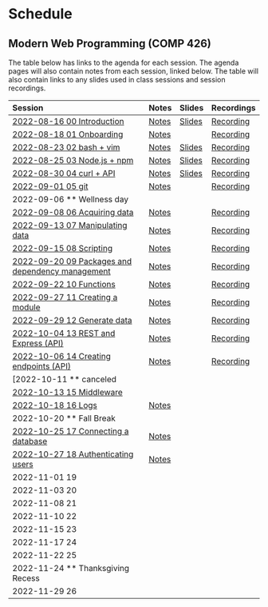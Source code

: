 # Schedule

## Modern Web Programming (COMP 426)

The table below has links to the agenda for each session.
The agenda pages will also contain notes from each session, linked below.
The table will also contain links to any slides used in class sessions and session recordings.

| Session | Notes | Slides | Recordings |
|:--- |:--- |:--- |:--- |
| [2022-08-16 00 Introduction](./00-intro.md) | [Notes](./00-intro.md#notes) | [Slides](https://comp426-2022-fall.github.io/schedule/slides/00-intro.html) | [Recording](https://uncch.hosted.panopto.com/Panopto/Pages/Viewer.aspx?id=a8bd01a8-1c96-4e79-8823-aef300dc08a6) |
| [2022-08-18 01 Onboarding](./01-onboard.md) | [Notes](./01-onboard.md#notes) |  | [Recording](https://uncch.hosted.panopto.com/Panopto/Pages/Viewer.aspx?id=9b5313e6-b488-44b5-806d-aef500e0ac07) |
| [2022-08-23 02 bash + vim](./02-bash+vim.md) | [Notes](./02-bash+vim.md#notes) | [Slides](https://comp426-2022-fall.github.io/schedule/slides/02-bash+vim.html) | [Recording](https://uncch.hosted.panopto.com/Panopto/Pages/Viewer.aspx?id=3be983ed-8323-4721-a0da-aefa00df7e22) |
| [2022-08-25 03 Node.js + npm](./03-node+npm.md) | [Notes](./03-node+npm.md#notes) | [Slides](https://comp426-2022-fall.github.io/schedule/slides/03-node+npm.html) | [Recording](https://uncch.hosted.panopto.com/Panopto/Pages/Viewer.aspx?id=c51ae8d8-c6a7-4016-8e24-aefc00e18343) |
| [2022-08-30 04 curl + API](./04-curl+api.md) | [Notes](./04-curl+api.md#notes) | [Slides](https://comp426-2022-fall.github.io/schedule/slides/04-curl+api.html) | [Recording](https://uncch.hosted.panopto.com/Panopto/Pages/Viewer.aspx?id=7dd53295-54cc-411e-830f-af0100e2c226) |
| [2022-09-01 05 git](./05-git.md) | [Notes](./05-git.md#notes) |  | [Recording](https://uncch.hosted.panopto.com/Panopto/Pages/Viewer.aspx?id=77963683-5fa0-46e2-aac3-af0300de56fa) |
| 2022-09-06 ** Wellness day | |  | |
| [2022-09-08 06 Acquiring data](./06-acquiring-data.md) | [Notes](./06-acquiring-data.md#notes) |  | [Recording](https://uncch.hosted.panopto.com/Panopto/Pages/Viewer.aspx?id=fe926cc0-29ad-457c-b19d-af0f002612b5) |
| [2022-09-13 07 Manipulating data](./07-manipulate-data.md) | [Notes](./07-manipulate-data.md#notes) |  | [Recording](https://uncch.hosted.panopto.com/Panopto/Pages/Viewer.aspx?id=851513e4-9e7b-46fc-a3fc-af0f00dd5058) |
| [2022-09-15 08 Scripting](./08-scripting.md) | [Notes](./08-scripting.md) |  | [Recording](https://uncch.hosted.panopto.com/Panopto/Pages/Viewer.aspx?id=a8a01bae-344b-442e-bc34-af12009d1b77) |
| [2022-09-20 09 Packages and dependency management](./09-dependencies.md) | [Notes](./09-dependencies.md#notes) |  | [Recording](https://uncch.hosted.panopto.com/Panopto/Pages/Viewer.aspx?id=89bbb0f5-9e1d-465b-bba1-af1600d8c78e) |
| [2022-09-22 10 Functions](./10-functions.md) | [Notes](./10-functions.md#notes) |  | [Recording](https://uncch.hosted.panopto.com/Panopto/Pages/Viewer.aspx?id=09705938-3406-45cd-883d-af1800dee9b3) |
| [2022-09-27 11 Creating a module](./11-create-module.md) | [Notes](./11-create-module.md#notes) |  | [Recording](https://uncch.hosted.panopto.com/Panopto/Pages/Viewer.aspx?id=3b0eb5d9-ff6c-4020-b504-af1d00dc76c0) |
| [2022-09-29 12 Generate data](./12-generate-data.md) |[Notes](./12-generate-data.md#notes) |  | [Recording](https://uncch.hosted.panopto.com/Panopto/Pages/Viewer.aspx?id=27482aa5-47d0-4f78-bfd8-af1f00de2866) |
| [2022-10-04 13 REST and Express (API)](./13-rest-api.md) | [Notes](./13-rest-api.md#notes) |  | [Recording](https://uncch.hosted.panopto.com/Panopto/Pages/Viewer.aspx?id=7338d38f-b82d-4d13-884d-af2400e0ef45) |
| [2022-10-06 14 Creating endpoints (API)](./14-endpoints.md) | [Notes](./14-endpoints.md#notes) |  | [Recording](https://uncch.hosted.panopto.com/Panopto/Pages/Viewer.aspx?id=f8f5f0b3-d78f-4429-903e-af2600deb7da) |
| [2022-10-11 ** canceled | |  | |
| [2022-10-13 15 Middleware](./15-middleware.md) |  | |
| [2022-10-18 16 Logs](./16-logs.md) | [Notes](./16-logs.md#notes) |  | |
| 2022-10-20 ** Fall Break | |  | |
| [2022-10-25 17  Connecting a database](./17-database.md) | [Notes](./17-database.md#notes) |  | |
| [2022-10-27 18  Authenticating users](./18-auth.md) | [Notes](./18-auth.md#notes) | |
| 2022-11-01 19  | |  | |
| 2022-11-03 20  | |  | |
| 2022-11-08 21  | |  | |
| 2022-11-10 22  | |  | |
| 2022-11-15 23  | |  | |
| 2022-11-17 24  | |  | |
| 2022-11-22 25  | |  | |
| 2022-11-24 ** Thanksgiving Recess | |  | |
| 2022-11-29 26  | |  | |
